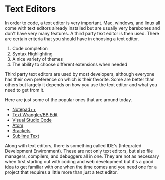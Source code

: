 # Text Editors
In order to code, a text editor is very important. Mac, windows, and linux all come with text editors already installed but are usually very barebones and don't have very many features. A third party text editor is then used. There are certain criteria that you should have in choosing a text editor.

1. Code completion
2. Syntax Highlighting
3. A nice variety of themes
4. The ability to choose different extensions when needed

Third party text editors are used by most developers, although everyone has their own preference on which is their favorite. Some are better than others but largely it depends on how you use the text editor and what you need to get from it.

Here are just some of the popular ones that are around today.

* [Notepad++](https://notepad-plus-plus.org/downloads/)
* [Text Wrangler/BB Edit](https://www.barebones.com/products/textwrangler/)
* [Visual Studio Code](https://code.visualstudio.com/)
* [Atom](https://atom.io/)
* [Brackets](https://brackets.io/)
* [Sublime Text](https://www.sublimetext.com/)

Along with text editors, there is something called IDE's (Integrated Development Environment). These are not only text editors, but also file managers, compilers, and debuggers all in one. They are not as necessary when first starting out with coding and web development but it's a good idea to get familiar with one when the time comes and you need one for a project that requires a little more than just a text editor.
